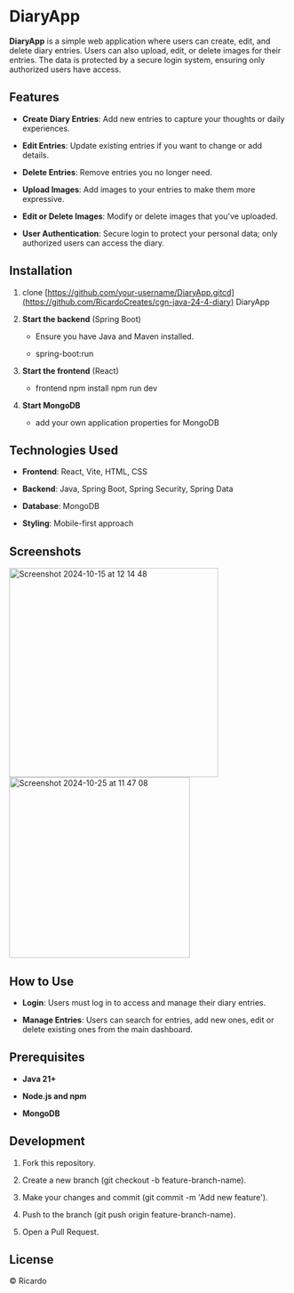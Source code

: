 DiaryApp
========

**DiaryApp** is a simple web application where users can create, edit, and delete diary entries. Users can also upload, edit, or delete images for their entries. The data is protected by a secure login system, ensuring only authorized users have access.

Features
--------

*   **Create Diary Entries**: Add new entries to capture your thoughts or daily experiences.
    
*   **Edit Entries**: Update existing entries if you want to change or add details.
    
*   **Delete Entries**: Remove entries you no longer need.
    
*   **Upload Images**: Add images to your entries to make them more expressive.
    
*   **Edit or Delete Images**: Modify or delete images that you've uploaded.
    
*   **User Authentication**: Secure login to protect your personal data; only authorized users can access the diary.
    

Installation
------------

1.  clone [https://github.com/your-username/DiaryApp.gitcd](https://github.com/RicardoCreates/cgn-java-24-4-diary) DiaryApp
    
2.  **Start the backend** (Spring Boot)
    
    *   Ensure you have Java and Maven installed.
        
    *   spring-boot:run
        
3.  **Start the frontend** (React)
    
    *   frontend npm install npm run dev
        
4.  **Start MongoDB**
    
    *   add your own application properties for MongoDB
        

Technologies Used
-----------------

*   **Frontend**: React, Vite, HTML, CSS
    
*   **Backend**: Java, Spring Boot, Spring Security, Spring Data
    
*   **Database**: MongoDB
    
*   **Styling**: Mobile-first approach
    

Screenshots
-----------

<img width="376" alt="Screenshot 2024-10-15 at 12 14 48" src="https://github.com/user-attachments/assets/a9bf1a76-5eb6-431d-b495-e46bf75ecfa7">
<img width="325" alt="Screenshot 2024-10-25 at 11 47 08" src="https://github.com/user-attachments/assets/7690361a-f375-42af-aac1-965af55b2de0">



How to Use
----------

*   **Login**: Users must log in to access and manage their diary entries.
    
*   **Manage Entries**: Users can search for entries, add new ones, edit or delete existing ones from the main dashboard.
    
Prerequisites
-------------

*   **Java 21+**
    
*   **Node.js and npm**
    
*   **MongoDB**
    

Development
-----------

1.  Fork this repository.
    
2.  Create a new branch (git checkout -b feature-branch-name).
    
3.  Make your changes and commit (git commit -m 'Add new feature').
    
4.  Push to the branch (git push origin feature-branch-name).
    
5.  Open a Pull Request.
    

License
-------

© Ricardo 
